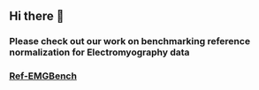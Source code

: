 ## Hi there 👋 
### Please check out our work on benchmarking reference normalization for Electromyography data 
### <a href='https://ref-emgbench.github.io/'>Ref-EMGBench</a>

<!--
**ref-emgbench/ref-emgbench** is a ✨ _special_ ✨ repository because its `README.md` (this file) appears on your GitHub profile.

Here are some ideas to get you started:

- 🔭 I’m currently working on ...
- 🌱 I’m currently learning ...
- 👯 I’m looking to collaborate on ...
- 🤔 I’m looking for help with ...
- 💬 Ask me about ...
- 📫 How to reach me: ...
- 😄 Pronouns: ...
- ⚡ Fun fact: ...
-->

